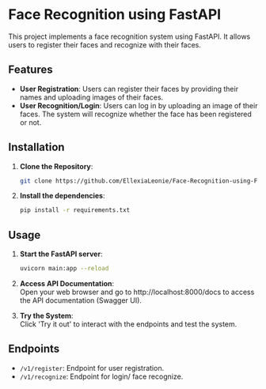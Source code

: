# Face Recognition using FastAPI

This project implements a face recognition system using FastAPI. It allows users to register their faces and recognize with their faces.

## Features

- **User Registration**: Users can register their faces by providing their names and uploading images of their faces.
- **User Recognition/Login**: Users can log in by uploading an image of their faces. The system will recognize whether the face has been registered or not.

## Installation

1. **Clone the Repository**:
   ```bash
   git clone https://github.com/EllexiaLeonie/Face-Recognition-using-FastAPI.git
   
2. **Install the dependencies**:
   ```bash
   pip install -r requirements.txt
   

## Usage

1. **Start the FastAPI server**:
   ```bash
   uvicorn main:app --reload
   
2. **Access API Documentation**: <br>
Open your web browser and go to http://localhost:8000/docs to access the API documentation (Swagger UI).

3. **Try the System**: <br>
Click 'Try it out' to interact with the endpoints and test the system.

## Endpoints

- `/v1/register`: Endpoint for user registration.
- `/v1/recognize`: Endpoint for login/ face recognize.





